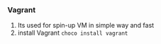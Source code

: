 ### Vagrant 
  1. Its used for spin-up VM in simple way and fast 
  2. install Vagrant ```choco install vagrant```  